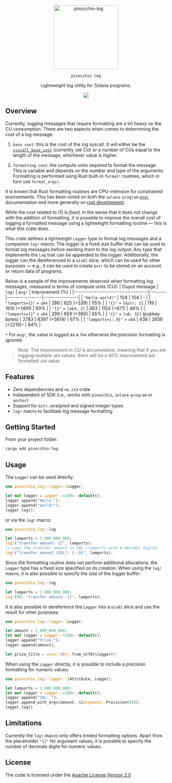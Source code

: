 <p align="center">
 <img width="200" alt="pinocchio-log" src="https://github.com/user-attachments/assets/00704646-7e8d-4dfc-bfbb-4ce18d528480"/>
</p>
<p align="center">
 <code>pinocchio-log</code>
</p>
<p align="center">
 Lightweight log utility for Solana programs.
</p>
<p align="center">
  <a href="https://crates.io/crates/pinocchio-log"><img src="https://img.shields.io/crates/v/pinocchio-log?logo=rust" /></a>
</p>

## Overview

Currently, logging messages that require formatting are a bit heavy on the CU consumption. There are two aspects when comes to determining the cost of a log message:

1. `base cost`: this is the cost of the log syscall. It will either be the [`syscall_base_cost`](https://github.com/anza-xyz/agave/blob/master/compute-budget/src/compute_budget.rs#L167) (currently `100` CU) or a number of CUs equal to the length of the message, whichever value is higher.

2. `formatting cost`: the compute units required to format the message. This is variable and depends on the number and type of the arguments. Formatting is performed using Rust built-in `format!` routines, which in turn use `format_args!`.

It is known that Rust formatting routines are CPU-intensive for constrained environments. This has been noted on both the `solana-program` [`msg!`](https://docs.rs/solana-program/latest/solana_program/macro.msg.html) documentation and more generally on [rust development](https://github.com/rust-lang/rust/issues/99012).

While the cost related to (1) is *fixed*, in the sense that it does not change with the addition of formatting, it is possible to improve the overall cost of logging a formatted message using a lightweight formatting routine &mdash; this is what this crate does.

This crate defines a lightweight `Logger` type to format log messages and a companion `log!` macro. The logger is a fixed size buffer that can be used to format log messages before sending them to the log output. Any type that implements the `Log` trait can be appended to the logger. Additionally, the logger can the dereferenced to a `&[u8]` slice, which can be used for other purposes &mdash; e.g., it can be used to create `&str` to be stored on an account or return data of programs.

Below is a sample of the improvements observed when formatting log messages, measured in terms of compute units (CU):
| Ouput message                      | `log!` | `msg!`          | Improvement (%) |
|------------------------------------|--------|-----------------|-----------------|
| `"Hello world!"`                   | 104    | 104             | -               |
| `"lamports={}"` + `u64`            | 286    | 625 (+339)      | 55%             |
| `"{}"` + `[&str; 2]`               | 119    | 1610 (+1491)    | 93%             |
| `"{}"` + `[u64; 2]`                | 483    | 1154 (+671)     | 49%             |
| `"lamports={}"` + `i64`            | 299    | 659 (+360)      | 55%             |
| `"{}"` + `[u8; 32]` (pubkey bytes) | 2783   | 8397 (+5614)    | 67%             |
| `"lamports={:.9}"` + `u64`         | 438    | 2656 (+2218)`*` | 84%             |

`*` For `msg!`, the value is logged as a `f64` otherwise the precision formatting is ignored.

> Note: The improvement in CU is accumulative, meaning that if you are logging multiple `u64` values, there will be a 40% improvement per formatted `u64` value.

## Features

* Zero dependencies and `no_std` crate
* Independent of SDK (i.e., works with `pinocchio`, `solana-program` or `anchor`)
* Support for `&str`, unsigned and signed integer types
* `log!` macro to facilitate log message formatting

## Getting Started

From your project folder:
```bash
cargo add pinocchio-log
```

## Usage

The `Logger` can be used directly:
```rust
use pinocchio_log::logger::Logger;

let mut logger = Logger::<100>::default();
logger.append("Hello ");
logger.append("world!");
logger.log();
```

 or via the `log!` macro:
 ```rust
use pinocchio_log::log

let lamports = 1_000_000_000;
log!("transfer amount: {}", lamports);
// Logs the transfer amount in SOL (lamports with 9 decimal digits)
log!("transfer amount (SOL): {:.9}", lamports);
```

Since the formatting routine does not perform additional allocations, the `Logger` type has a fixed size specified on its creation. When using the `log!` macro, it is also possible to specify the size of the logger buffer:

```rust
use pinocchio_log::log

let lamports = 1_000_000_000;
log!(50, "transfer amount: {}", lamports);
```

It is also possible to dereference the `Logger` into a `&[u8]` slice and use the result for other purposes:
```rust
use pinocchio_log::logger::Logger;

let amount = 1_000_000_000;
let mut logger = Logger::<100>::default();
logger.append("Prize ");
logger.append(amount);

let prize_title = core::str::from_utf8(&logger)?;
```

When using the `Logger` directly, it is possible to include a precision formatting for numeric values:
```rust
use pinocchio_log::logger::{Attribute, Logger};

let lamports = 1_000_000_000;
let mut logger = Logger::<100>::default();
logger.append("SOL: ");
logger.append_with_args(amount, &[Argument::Precision(9)]);
logger.log()
```

## Limitations

Currently the `log!` macro only offers limited formatting options. Apart from the placeholder `"{}"` for argument values, it is possible to specify the number of decimals digits for numeric values.

## License

The code is licensed under the [Apache License Version 2.0](LICENSE)
